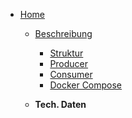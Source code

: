 * [Home](/README.md)
  * [Beschreibung]()
    * [Struktur](beschreibung/struktur.md)
    * [Producer](beschreibung/producerApplication.md)
    * [Consumer](beschreibung/consumerApplication.md)
    * [Docker Compose](beschreibung/dockerCompose.md)

  * **Tech. Daten**

